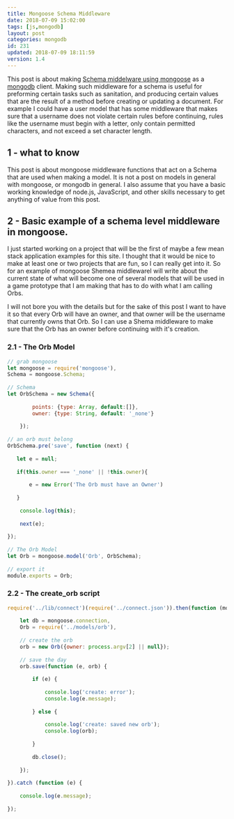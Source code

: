 ```yaml
---
title: Mongoose Schema Middleware
date: 2018-07-09 15:02:00
tags: [js,mongodb]
layout: post
categories: mongodb
id: 231
updated: 2018-07-09 18:11:59
version: 1.4
---
```


This post is about making [Schema middelware using mongoose](http://mongoosejs.com/docs/middleware.html) as a [mongodb](https://www.mongodb.com/) client. Making such middleware for a schema is useful for preforming certain tasks such as sanitation, and producing certain values that are the result of a method before creating or updating a document. For example I could have a user model that has some middleware that makes sure that a username does not violate certain rules before continuing, rules like the username must begin with a letter, only contain permitted characters, and not exceed a set character length.

<!-- more -->

## 1 - what to know

This post is about mongoose middleware functions that act on a Schema that are used when making a model. It is not a post on models in general with mongoose, or mongodb in general. I also assume that you have a basic working knowledge of node.js, JavaScript, and other skills necessary to get anything of value from this post.

## 2 - Basic example of a schema level middleware in mongoose.

I just started working on a project that will be the first of maybe a few mean stack application examples for this site. I thought that it would be nice to make at least one or two projects that are fun, so I can really get into it. So for an example of mongoose Shemea middlewareI will write about the current state of what will become one of several models that will be used in a game prototype that I am making that has to do with what I am calling Orbs.

I will not bore you with the details but for the sake of this post I want to have it so that every Orb will have an owner, and that owner will be the username that currently owns that Orb. So I can use a Shema middleware to make sure that the Orb has an owner before continuing with it's creation.

### 2.1 - The Orb Model

```js
// grab mongoose
let mongoose = require('mongoose'),
Schema = mongoose.Schema;
 
// Schema
let OrbSchema = new Schema({
        
        points: {type: Array, default:[]},
        owner: {type: String, default: '_none'}
        
    });
 
// an orb must belong
OrbSchema.pre('save', function (next) {
 
   let e = null;
 
   if(this.owner === '_none' || !this.owner){
 
       e = new Error('The Orb must have an Owner')
 
   }
 
    console.log(this);
 
    next(e);
 
});
 
// The Orb Model
let Orb = mongoose.model('Orb', OrbSchema);
 
// export it
module.exports = Orb;
```

### 2.2 - The create_orb script

```js
require('../lib/connect')(require('../connect.json')).then(function (mongoose) {
 
    let db = mongoose.connection,
    Orb = require('../models/orb'),
 
    // create the orb
    orb = new Orb({owner: process.argv[2] || null});
 
    // save the day
    orb.save(function (e, orb) {
 
        if (e) {
 
            console.log('create: error');
            console.log(e.message);
 
        } else {
 
            console.log('create: saved new orb');
            console.log(orb);
 
        }
 
        db.close();
 
    });
 
}).catch (function (e) {
 
    console.log(e.message);
 
});
```